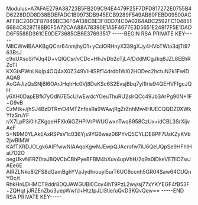 Modulus=A7AFAE279A38723B5FB209C94E4479F25F7DFD817272E0755B4D6228DDD8D38BDEFADC1B0973DB945ECB9289F549AB80FEBD09500ACAFFBC20DCF87849BC36F6A138CBE3F0DD74C0A0264ABC2592FC1048516684C8297188B0F5A72CAA88A78390E1A5F4677E3D5651E24917F5E1DADD6F5588D361CE0DE73685CB6E37693517
-----BEGIN RSA PRIVATE KEY-----
MIICWwIBAAKBgQCnr64nmjhyO1+yCclORHnyX339gXJy4HVbTWIo3djTi9763BsJ
c9uUXsuSifVJq4D+vQlQCsr/vCDc+HhJvDb2oTjL4/DddMCgJkq8JZL8EEhRZoTI
KXGIsPWnLKqIp4OQ4aX0Z349VlHiSRf14drdb1WI02HODec2hctuN2k1FwIDAQAB
AoGAJizQsSNjBl6OArJHqhHc0Vj8DeKSc6S2EvsjBbq7yi1lria94QEHVFfgcJQH
y6XH0DapEBfk7yOdN7E5cU/wEwdcYOeuThuRU2slrQCc49Jb3ArPg90N+1F+G9vB
CzMtk+/jhSJ4BzDTRmO4MTZnfesRa9WAwjRgZrZnhMw4HUECQQDZ0XWkYfzSruYF
r/X7LpP3i0lhZKgqeHFXk6iGZHPiVrPWUGwxnTwq8958CzUx+idCBL3SrXijvAeF
5+N9M0YLAkEAxRSPsV1c036Yjs9YG6wez06PYvQ5CYLDE8PF7UsKZyKVb2jwBIMW
KAfTXRDJOLgk6AIFfwwNIAAqoKgwNJEwpQJAcrofw7iU6QeUQpSe9HFhIHat7O2O
oegUkvNERZ0taJ8QVCbCBhPyeBFBM4bXuv4upVhH/2q9a0iDkeVE7lIOZwJAEe6E
AIRZLNko8l2FS8dGamBghYVpJydhrouyl5urT6UC6ccnh5GR04Saw64CUQnYOc/t
RhkHnLDHMCT9ddr8DQJAWGUBl0Coy4ihT9PzL2wy/sj77xYKYEGF4fB53F+ZQHqt
jJRZEnZbo3uepWwfd+HtztpJLI3tie/uQvD3KQvQew==
-----END RSA PRIVATE KEY-----
